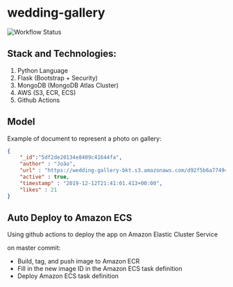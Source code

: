 # wedding-gallery

![Workflow Status](https://img.shields.io/github/workflow/status/joaomarccos/wedding-gallery/Deploy%20to%20Amazon%20ECS/master)

## Stack and Technologies:
 1. Python Language 
 2. Flask (Bootstrap + Security)
 3. MongoDB (MongoDB Atlas Cluster)
 4. AWS (S3, ECR, ECS)
 5. Github Actions
  
## Model
Example of document to represent a photo on gallery:  
```json
{
    "_id":"5df2de20134e8409c41644fa",
    "author" : "João",
    "url" : "https://wedding-gallery-bkt.s3.amazonaws.com/d92f5b6a774945e49fc723a15...",
    "active" : true,
    "timestamp" : "2019-12-12T21:41:01.413+00:00",
    "likes" : 21
}
```
 
## Auto Deploy to Amazon ECS
Using github actions to deploy the app on Amazon Elastic Cluster Service
    
on master commit: 
 - Build, tag, and push image to Amazon ECR
 - Fill in the new image ID in the Amazon ECS task definition
 - Deploy Amazon ECS task definition

<!---
### [Clik here to view running - http://3.215.179.89/](http://3.215.179.89/)

Use the users bellow to approve new photos:
    
    email: joao
    password: 123
    
    or
    
    email: maria
    password: 123 
   
-->
